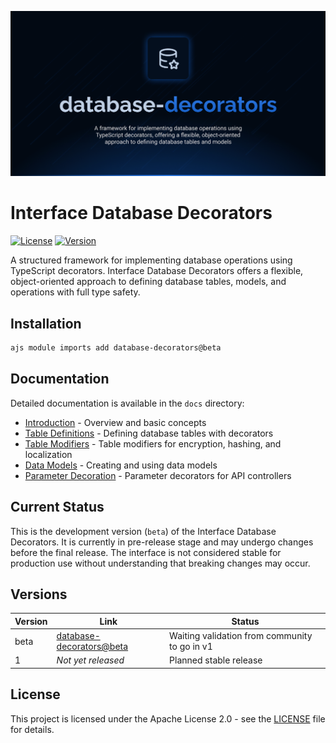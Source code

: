 ![Database decorators](.github/social-card.png)

# Interface Database Decorators

[![License](https://img.shields.io/badge/License-Apache%202.0-blue.svg)](LICENSE.md)
[![Version](https://img.shields.io/badge/version-beta-orange.svg)](https://github.com/AntelopeJS/database-decorators/tree/main/.antelope/output/database-decorators/beta)

A structured framework for implementing database operations using TypeScript decorators. Interface Database Decorators offers a flexible, object-oriented approach to defining database tables, models, and operations with full type safety.

## Installation

```bash
ajs module imports add database-decorators@beta
```

## Documentation

Detailed documentation is available in the `docs` directory:

- [Introduction](./docs/1.introduction.md) - Overview and basic concepts
- [Table Definitions](./docs/2.table-definitions.md) - Defining database tables with decorators
- [Table Modifiers](./docs/3.table-modifiers.md) - Table modifiers for encryption, hashing, and localization
- [Data Models](./docs/4.data-models.md) - Creating and using data models
- [Parameter Decoration](./docs/5.parameter-decoration.md) - Parameter decorators for API controllers

## Current Status

This is the development version (`beta`) of the Interface Database Decorators. It is currently in pre-release stage and may undergo changes before the final release. The interface is not considered stable for production use without understanding that breaking changes may occur.

## Versions

| Version | Link                                                                                                                              | Status                                        |
| ------- | --------------------------------------------------------------------------------------------------------------------------------- | --------------------------------------------- |
| beta    | [database-decorators@beta](https://github.com/AntelopeJS/database-decorators/tree/main/.antelope/output/database-decorators/beta) | Waiting validation from community to go in v1 |
| 1       | _Not yet released_                                                                                                                | Planned stable release                        |

## License

This project is licensed under the Apache License 2.0 - see the [LICENSE](LICENSE) file for details.
